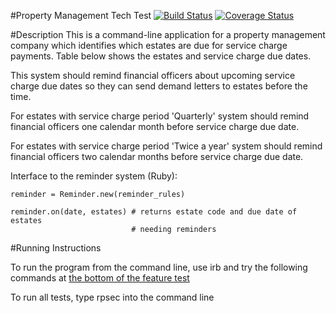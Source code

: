 #Property Management Tech Test [![Build Status](https://travis-ci.org/timchipperfield/Property-Management-Tech-Test.svg?branch=master)](https://travis-ci.org/timchipperfield/Property-Management-Tech-Test) [![Coverage Status](https://coveralls.io/repos/github/timchipperfield/Property-Management-Tech-Test/badge.svg?branch=master)](https://coveralls.io/github/timchipperfield/Property-Management-Tech-Test?branch=master)

#Description
This is a command-line application for a property management company which identifies which
estates are due for service charge payments. Table below shows the estates and
service charge due dates.


This system should remind financial officers about upcoming service charge due
dates so they can send demand letters to estates before the time.

For estates with service charge period 'Quarterly' system should remind
financial officers one calendar month before service charge due date.

For estates with service charge period 'Twice a year' system should remind
financial officers two calendar months before service charge due date.


Interface to the reminder system (Ruby):

    reminder = Reminder.new(reminder_rules)

    reminder.on(date, estates) # returns estate code and due date of estates
                               # needing reminders

#Running Instructions

To run the program from the command line, use irb and try the following commands at [the bottom of the feature test](https://github.com/timchipperfield/Property-Management-Tech-Test/blob/master/spec/feature_test_spec.rb)

To run all tests, type rpsec into the command line
